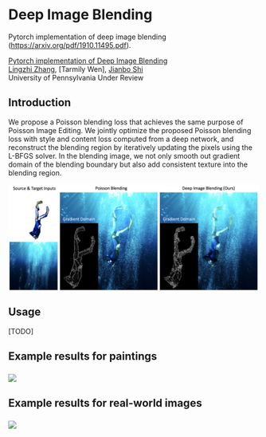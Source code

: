 



# Deep Image Blending

Pytorch implementation of deep image blending (https://arxiv.org/pdf/1910.11495.pdf). 


[Pytorch implementation of Deep Image Blending](https://arxiv.org/pdf/1910.11495.pdf)  
 [Lingzhi Zhang](https://owenzlz.github.io/), [Tarmily Wen], [Jianbo Shi](https://www.cis.upenn.edu/~jshi/)  
 University of Pennsylvania
 Under Review
 
 

## Introduction

We propose a Poisson blending loss that achieves the same purpose of Poisson Image Editing. We jointly optimize the proposed Poisson blending loss with style and content loss computed from a deep network, and reconstruct the blending region by iteratively updating the pixels using the L-BFGS solver. In the blending image, we not only smooth out gradient domain of the blending boundary but also add consistent texture into the blending region.

<img src='demo_imgs/first_demo.png' align="middle" width=540>

## Usage

[TODO]


## Example results for paintings

<img src='demo_imgs/painting_comparison.png' align="middle" width=720>


## Example results for real-world images

<img src='demo_imgs/real_comparison.png' align="middle" width=720>


